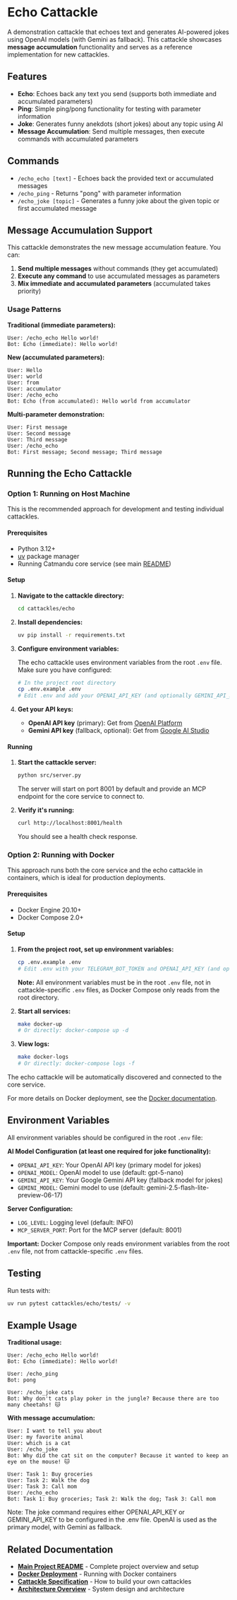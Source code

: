 # Echo Cattackle

A demonstration cattackle that echoes text and generates AI-powered jokes using OpenAI models (with Gemini as fallback). This cattackle showcases **message accumulation** functionality and serves as a reference implementation for new cattackles.

## Features

- **Echo**: Echoes back any text you send (supports both immediate and accumulated parameters)
- **Ping**: Simple ping/pong functionality for testing with parameter information
- **Joke**: Generates funny anekdots (short jokes) about any topic using AI
- **Message Accumulation**: Send multiple messages, then execute commands with accumulated parameters

## Commands

- `/echo_echo [text]` - Echoes back the provided text or accumulated messages
- `/echo_ping` - Returns "pong" with parameter information
- `/echo_joke [topic]` - Generates a funny joke about the given topic or first accumulated message

## Message Accumulation Support

This cattackle demonstrates the new message accumulation feature. You can:

1. **Send multiple messages** without commands (they get accumulated)
2. **Execute any command** to use accumulated messages as parameters
3. **Mix immediate and accumulated parameters** (accumulated takes priority)

### Usage Patterns

**Traditional (immediate parameters):**

```
User: /echo_echo Hello world!
Bot: Echo (immediate): Hello world!
```

**New (accumulated parameters):**

```
User: Hello
User: world
User: from
User: accumulator
User: /echo_echo
Bot: Echo (from accumulated): Hello world from accumulator
```

**Multi-parameter demonstration:**

```
User: First message
User: Second message
User: Third message
User: /echo_echo
Bot: First message; Second message; Third message
```

## Running the Echo Cattackle

### Option 1: Running on Host Machine

This is the recommended approach for development and testing individual cattackles.

#### Prerequisites

- Python 3.12+
- [uv](https://github.com/astral-sh/uv) package manager
- Running Catmandu core service (see main [README](../../README.md))

#### Setup

1. **Navigate to the cattackle directory:**

   ```bash
   cd cattackles/echo
   ```

2. **Install dependencies:**

   ```bash
   uv pip install -r requirements.txt
   ```

3. **Configure environment variables:**

   The echo cattackle uses environment variables from the root `.env` file. Make sure you have configured:

   ```bash
   # In the project root directory
   cp .env.example .env
   # Edit .env and add your OPENAI_API_KEY (and optionally GEMINI_API_KEY for fallback)
   ```

4. **Get your API keys:**
   - **OpenAI API key** (primary): Get from [OpenAI Platform](https://platform.openai.com/api-keys)
   - **Gemini API key** (fallback, optional): Get from [Google AI Studio](https://makersuite.google.com/app/apikey)

#### Running

1. **Start the cattackle server:**

   ```bash
   python src/server.py
   ```

   The server will start on port 8001 by default and provide an MCP endpoint for the core service to connect to.

2. **Verify it's running:**

   ```bash
   curl http://localhost:8001/health
   ```

   You should see a health check response.

### Option 2: Running with Docker

This approach runs both the core service and the echo cattackle in containers, which is ideal for production deployments.

#### Prerequisites

- Docker Engine 20.10+
- Docker Compose 2.0+

#### Setup

1. **From the project root, set up environment variables:**

   ```bash
   cp .env.example .env
   # Edit .env with your TELEGRAM_BOT_TOKEN and OPENAI_API_KEY (and optionally GEMINI_API_KEY)
   ```

   **Note:** All environment variables must be in the root `.env` file, not in cattackle-specific `.env` files, as Docker Compose only reads from the root directory.

2. **Start all services:**

   ```bash
   make docker-up
   # Or directly: docker-compose up -d
   ```

3. **View logs:**

   ```bash
   make docker-logs
   # Or directly: docker-compose logs -f
   ```

The echo cattackle will be automatically discovered and connected to the core service.

For more details on Docker deployment, see the [Docker documentation](../../docs/docker.md).

## Environment Variables

All environment variables should be configured in the root `.env` file:

**AI Model Configuration (at least one required for joke functionality):**

- `OPENAI_API_KEY`: Your OpenAI API key (primary model for jokes)
- `OPENAI_MODEL`: OpenAI model to use (default: gpt-5-nano)
- `GEMINI_API_KEY`: Your Google Gemini API key (fallback model for jokes)
- `GEMINI_MODEL`: Gemini model to use (default: gemini-2.5-flash-lite-preview-06-17)

**Server Configuration:**

- `LOG_LEVEL`: Logging level (default: INFO)
- `MCP_SERVER_PORT`: Port for the MCP server (default: 8001)

**Important:** Docker Compose only reads environment variables from the root `.env` file, not from cattackle-specific `.env` files.

## Testing

Run tests with:

```bash
uv run pytest cattackles/echo/tests/ -v
```

## Example Usage

**Traditional usage:**

```
User: /echo_echo Hello world!
Bot: Echo (immediate): Hello world!

User: /echo_ping
Bot: pong

User: /echo_joke cats
Bot: Why don't cats play poker in the jungle? Because there are too many cheetahs! 🐱
```

**With message accumulation:**

```
User: I want to tell you about
User: my favorite animal
User: which is a cat
User: /echo_joke
Bot: Why did the cat sit on the computer? Because it wanted to keep an eye on the mouse! 🐱

User: Task 1: Buy groceries
User: Task 2: Walk the dog
User: Task 3: Call mom
User: /echo_echo
Bot: Task 1: Buy groceries; Task 2: Walk the dog; Task 3: Call mom
```

Note: The joke command requires either OPENAI_API_KEY or GEMINI_API_KEY to be configured in the .env file. OpenAI is used as the primary model, with Gemini as fallback.

## Related Documentation

- **[Main Project README](../../README.md)** - Complete project overview and setup
- **[Docker Deployment](../../docs/docker.md)** - Running with Docker containers
- **[Cattackle Specification](../../architecture/spec/ARCH-cattackle-spec-v1.md)** - How to build your own cattackles
- **[Architecture Overview](../../architecture/)** - System design and architecture

